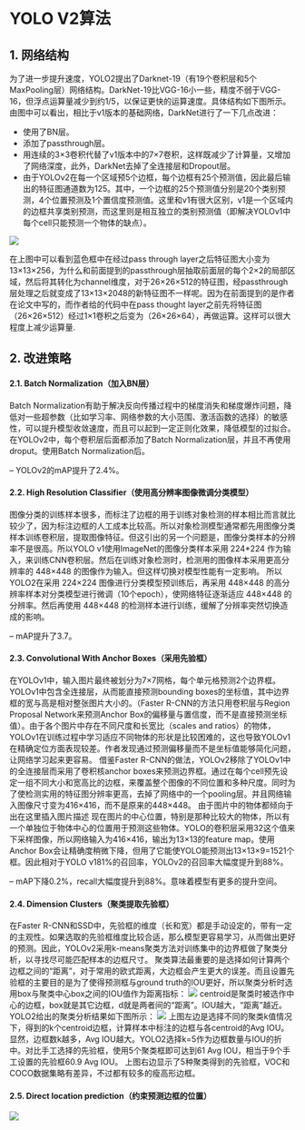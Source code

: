 # YOLO V2算法
##  1. 网络结构

为了进一步提升速度，YOLO2提出了Darknet-19（有19个卷积层和5个MaxPooling层）网络结构。DarkNet-19比VGG-16小一些，精度不弱于VGG-16，但浮点运算量减少到约1/5，以保证更快的运算速度。具体结构如下图所示。
由图中可以看出，相比于v1版本的基础网络，DarkNet进行了一下几点改进：
+ 使用了BN层。
+ 添加了passthrough层。
+ 用连续的3×3卷积代替了v1版本中的7×7卷积，这样既减少了计算量，又增加了网络深度，此外，DarkNet去掉了全连接层和Dropout层。
+ 由于YOLOv2在每一个区域预5个边框，每个边框有25个预测值，因此最后输出的特征图通道数为125。其中，一个边框的25个预测值分别是20个类别预测，4个位置预测及1个置信度预测值。这里和v1有很大区别，v1是一个区域内的边框共享类别预测，而这里则是相互独立的类别预测值（即解决YOLOv1中每个cell只能预测一个物体的缺点）。

![](https://img-blog.csdnimg.cn/20210302005123928.png?x-oss-process=image/watermark,type_ZmFuZ3poZW5naGVpdGk,shadow_10,text_aHR0cHM6Ly9ibG9nLmNzZG4ubmV0L1JvYWRkZA==,size_16,color_FFFFFF,t_70#pic_center)

在上图中可以看到蓝色框中在经过pass through layer之后特征图大小变为13×13×256，为什么和前面提到的passthrough层抽取前面层的每个2×2的局部区域，然后将其转化为channel维度，对于26×26×512的特征图，经passthrough层处理之后就变成了13×13×2048的新特征图不一样呢。因为在前面提到的是作者在论文中写的，而作者给的代码中在pass thought layer之前先将特征图（26×26×512）经过1×1卷积之后变为（26×26×64），再做运算。这样可以很大程度上减少运算量.

## 2. 改进策略

#### 2.1. Batch Normalization（加入BN层）
Batch Normalization有助于解决反向传播过程中的梯度消失和梯度爆炸问题，降低对一些超参数（比如学习率、网络参数的大小范围、激活函数的选择）的敏感性，可以提升模型收敛速度，而且可以起到一定正则化效果，降低模型的过拟合。在YOLOv2中，每个卷积层后面都添加了Batch Normalization层，并且不再使用droput。使用Batch Normalization后。

– YOLOv2的mAP提升了2.4%。

#### 2.2. High Resolution Classifier（使用高分辨率图像微调分类模型）
图像分类的训练样本很多，而标注了边框的用于训练对象检测的样本相比而言就比较少了，因为标注边框的人工成本比较高。所以对象检测模型通常都先用图像分类样本训练卷积层，提取图像特征。但这引出的另一个问题是，图像分类样本的分辨率不是很高。所以YOLO v1使用ImageNet的图像分类样本采用 224*224 作为输入，来训练CNN卷积层。然后在训练对象检测时，检测用的图像样本采用更高分辨率的 448×448 的图像作为输入。但这样切换对模型性能有一定影响。
所以YOLO2在采用 224×224 图像进行分类模型预训练后，再采用 448×448 的高分辨率样本对分类模型进行微调（10个epoch），使网络特征逐渐适应 448×448 的分辨率。然后再使用 448×448 的检测样本进行训练，缓解了分辨率突然切换造成的影响。

– mAP提升了3.7。

#### 2.3. Convolutional With Anchor Boxes（采用先验框）
在YOLOv1中，输入图片最终被划分为7×7网格，每个单元格预测2个边界框。YOLOv1中包含全连接层，从而能直接预测bounding boxes的坐标值，其中边界框的宽与高是相对整张图片大小的。（Faster R-CNN的方法只用卷积层与Region Proposal Network来预测Anchor Box的偏移量与置信度，而不是直接预测坐标值）。由于各个图片中存在不同尺度和长宽比（scales and ratios）的物体，YOLOv1在训练过程中学习适应不同物体的形状是比较困难的，这也导致YOLOv1在精确定位方面表现较差。作者发现通过预测偏移量而不是坐标值能够简化问题，让网络学习起来更容易。
借鉴Faster R-CNN的做法，YOLOv2移除了YOLOv1中的全连接层而采用了卷积核anchor boxes来预测边界框。通过在每个cell预先设定一组不同大小和宽高比的边框，来覆盖整个图像的不同位置和多种尺度。同时为了使检测实用的特征图分辨率更高，去掉了网络中的一个pooling层。并且网络输入图像尺寸变为416×416，而不是原来的448×448。
由于图片中的物体都倾向于出在这里插入图片描述
现在图片的中心位置，特别是那种比较大的物体，所以有一个单独位于物体中心的位置用于预测这些物体。YOLO的卷积层采用32这个值来下采样图像，所以网络输入为416×416，输出为13×13的feature map。使用Anchor Box会让精确度稍微下降，但用了它能使YOLO能预测出13×13×9=1521个框。因此相对于YOLO
v181%的召回率，YOLOv2的召回率大幅度提升到88%。

– mAP下降0.2%，recall大幅度提升到88%。意味着模型有更多的提升空间。

#### 2.4. Dimension Clusters（聚类提取先验框）
在Faster R-CNN和SSD中，先验框的维度（长和宽）都是手动设定的，带有一定的主观性。如果选取的先验框维度比较合适，那么模型更容易学习，从而做出更好的预测。因此，YOLOv2采用k-means聚类方法对训练集中的边界框做了聚类分析，以寻找尽可能匹配样本的边框尺寸。
聚类算法最重要的是选择如何计算两个边框之间的“距离”，对于常用的欧式距离，大边框会产生更大的误差。而且设置先验框的主要目的是为了使得预测框与ground truth的IOU更好，所以聚类分析时选用box与聚类中心box之间的IOU值作为距离指标：
![](https://img-blog.csdnimg.cn/20210301233746867.png#pic_center)
centroid是聚类时被选作中心的边框，box就是其它边框，d就是两者间的“距离”。IOU越大，“距离”越近。YOLO2给出的聚类分析结果如下图所示：
![](https://img-blog.csdnimg.cn/20210301233722170.png?x-oss-process=image/watermark,type_ZmFuZ3poZW5naGVpdGk,shadow_10,text_aHR0cHM6Ly9ibG9nLmNzZG4ubmV0L1JvYWRkZA==,size_16,color_FFFFFF,t_70#pic_center)
上图左边是选择不同的聚类k值情况下，得到的k个centroid边框，计算样本中标注的边框与各centroid的Avg IOU。显然，边框数k越多，Avg IOU越大。YOLO2选择k=5作为边框数量与IOU的折中。对比手工选择的先验框，使用5个聚类框即可达到61 Avg IOU，相当于9个手工设置的先验框60.9 Avg IOU。
上图右边显示了5种聚类得到的先验框，VOC和COCO数据集略有差异，不过都有较多的瘦高形边框。
#### 2.5. Direct location prediction（约束预测边框的位置）
![](https://img-blog.csdnimg.cn/20210301234958264.png?x-oss-process=image/watermark,type_ZmFuZ3poZW5naGVpdGk,shadow_10,text_aHR0cHM6Ly9ibG9nLmNzZG4ubmV0L1JvYWRkZA==,size_16,color_FFFFFF,t_70#pic_center)